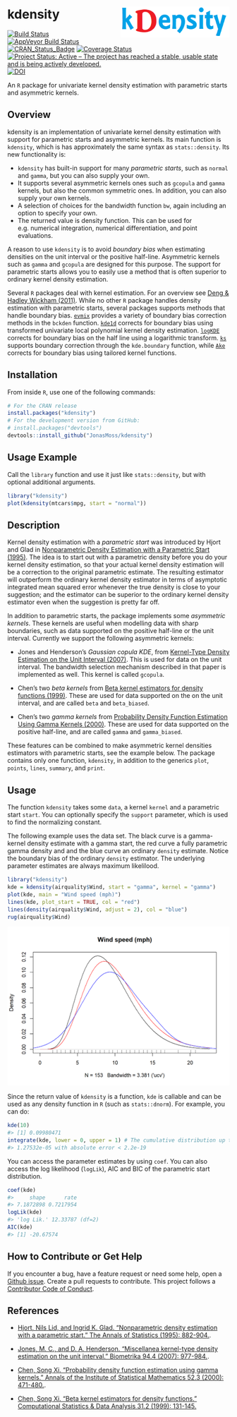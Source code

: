 
<!-- README.md is generated from README.Rmd. Please edit that file -->

# kdensity <img src="man/figures/logo.png" align="right" width="247" height="70" />

[![Build
Status](https://travis-ci.org/JonasMoss/kdensity.svg?branch=master)](https://travis-ci.org/JonasMoss/kdensity)
[![AppVeyor Build
Status](https://ci.appveyor.com/api/projects/status/github/JonasMoss/kdensity?branch=master&svg=true)](https://ci.appveyor.com/project/JonasMoss/kdensity)
[![CRAN\_Status\_Badge](https://www.r-pkg.org/badges/version/kdensity)](https://cran.r-project.org/package=kdensity)
[![Coverage
Status](https://codecov.io/gh/JonasMoss/kdensity/branch/master/graph/badge.svg)](https://codecov.io/gh/JonasMoss/kdensity?branch=master)
[![Project Status: Active – The project has reached a stable, usable
state and is being actively
developed.](https://www.repostatus.org/badges/latest/active.svg)](https://www.repostatus.org/#active)
[![DOI](https://zenodo.org/badge/120678148.svg)](https://zenodo.org/badge/latestdoi/120678148)

An `R` package for univariate kernel density estimation with parametric
starts and asymmetric kernels.

## Overview

kdensity is an implementation of univariate kernel density estimation
with support for parametric starts and asymmetric kernels. Its main
function is `kdensity`, which is has approximately the same syntax as
`stats::density`. Its new functionality is:

  - `kdensity` has built-in support for many *parametric starts*, such
    as `normal` and `gamma`, but you can also supply your own.
  - It supports several asymmetric kernels ones such as `gcopula` and
    `gamma` kernels, but also the common symmetric ones. In addition,
    you can also supply your own kernels.
  - A selection of choices for the bandwidth function `bw`, again
    including an option to specify your own.
  - The returned value is density function. This can be used for
    e.g. numerical integration, numerical differentiation, and point
    evaluations.

A reason to use `kdensity` is to avoid *boundary bias* when estimating
densities on the unit interval or the positive half-line. Asymmetric
kernels such as `gamma` and `gcopula` are designed for this purpose. The
support for parametric starts allows you to easily use a method that is
often superior to ordinary kernel density estimation.

Several `R` packages deal with kernel estimation. For an overview see
[Deng & Hadley Wickham
(2011)](https://vita.had.co.nz/papers/density-estimation.pdf). While no
other `R` package handles density estimation with parametric starts,
several packages supports methods that handle boundary bias.
[`evmix`](http://www.math.canterbury.ac.nz/~c.scarrott/evmix/) provides
a variety of boundary bias correction methods in the `bckden` function.
[`kde1d`](https://github.com/tnagler/kde1d) corrects for boundary bias
using transformed univariate local polynomial kernel density estimation.
[`logKDE`](https://github.com/andrewthomasjones/logKDE) corrects for
boundary bias on the half line using a logarithmic transform.
[`ks`](http://www.mvstat.net/mvksa/) supports boundary correction
through the `kde.boundary` function, while
[`Ake`](https://cran.r-project.org/web/packages/Ake/index.html) corrects
for boundary bias using tailored kernel functions.

## Installation

From inside `R`, use one of the following commands:

``` r
# For the CRAN release
install.packages("kdensity")
# For the development version from GitHub:
# install.packages("devtools")
devtools::install_github("JonasMoss/kdensity")
```

## Usage Example

Call the `library` function and use it just like `stats::density`, but
with optional additional arguments.

``` r
library("kdensity")
plot(kdensity(mtcars$mpg, start = "normal"))
```

## Description

Kernel density estimation with a *parametric start* was introduced by
Hjort and Glad in [Nonparametric Density Estimation with a Parametric
Start (1995)](https://projecteuclid.org/euclid.aos/1176324627). The idea
is to start out with a parametric density before you do your kernel
density estimation, so that your actual kernel density estimation will
be a correction to the original parametric estimate. The resulting
estimator will outperform the ordinary kernel density estimator in terms
of asymptotic integrated mean squared error whenever the true density is
close to your suggestion; and the estimator can be superior to the
ordinary kernel density estimator even when the suggestion is pretty far
off.

In addition to parametric starts, the package implements some
*asymmetric kernels*. These kernels are useful when modelling data with
sharp boundaries, such as data supported on the positive half-line or
the unit interval. Currently we support the following asymmetric
kernels:

  - Jones and Henderson’s *Gaussian copula KDE*, from [Kernel-Type
    Density Estimation on the Unit Interval
    (2007)](https://academic.oup.com/biomet/article-abstract/94/4/977/246269).
    This is used for data on the unit interval. The bandwidth selection
    mechanism described in that paper is implemented as well. This
    kernel is called `gcopula`.

  - Chen’s two *beta kernels* from [Beta kernel estimators for density
    functions
    (1999)](https://www.sciencedirect.com/science/article/pii/S0167947399000109).
    These are used for data supported on the on the unit interval, and
    are called `beta` and `beta_biased`.

  - Chen’s two *gamma kernels* from [Probability Density Function
    Estimation Using Gamma Kernels
    (2000)](https://link.springer.com/article/10.1023/A:1004165218295).
    These are used for data supported on the positive half-line, and are
    called `gamma` and `gamma_biased`.

These features can be combined to make asymmetric kernel densities
estimators with parametric starts, see the example below. The package
contains only one function, `kdensity`, in addition to the generics
`plot`, `points`, `lines`, `summary`, and `print`.

## Usage

The function `kdensity` takes some `data`, a kernel `kernel` and a
parametric start `start`. You can optionally specify the `support`
parameter, which is used to find the normalizing constant.

The following example uses the  data set. The black curve is a
gamma-kernel density estimate with a gamma start, the red curve a fully
parametric gamma density and and the blue curve an ordinary `density`
estimate. Notice the boundary bias of the ordinary `density` estimator.
The underlying parameter estimates are always maximum likelilood.

``` r
library("kdensity")
kde = kdensity(airquality$Wind, start = "gamma", kernel = "gamma")
plot(kde, main = "Wind speed (mph)")
lines(kde, plot_start = TRUE, col = "red")
lines(density(airquality$Wind, adjust = 2), col = "blue")
rug(airquality$Wind)
```

<img src="man/figures/README-example-1.png" width="750px" />

Since the return value of `kdensity` is a function, `kde` is callable
and can be used as any density function in `R` (such as `stats::dnorm`).
For example, you can do:

``` r
kde(10)
#> [1] 0.09980471
integrate(kde, lower = 0, upper = 1) # The cumulative distribution up to 1.
#> 1.27532e-05 with absolute error < 2.2e-19
```

You can access the parameter estimates by using `coef`. You can also
access the log likelihood (`logLik`), AIC and BIC of the parametric
start distribution.

``` r
coef(kde)
#>     shape      rate 
#> 7.1872898 0.7217954
logLik(kde)
#> 'log Lik.' 12.33787 (df=2)
AIC(kde)
#> [1] -20.67574
```

## How to Contribute or Get Help

If you encounter a bug, have a feature request or need some help, open a
[Github issue](https://github.com/JonasMoss/kdensity/issues). Create a
pull requests to contribute. This project follows a [Contributor Code of
Conduct](https://www.contributor-covenant.org/version/1/4/code-of-conduct.md).

## References

  - [Hjort, Nils Lid, and Ingrid K. Glad. “Nonparametric density
    estimation with a parametric start.” The Annals of Statistics
    (1995): 882-904.](https://projecteuclid.org/euclid.aos/1176324627).

  - [Jones, M. C., and D. A. Henderson. “Miscellanea kernel-type density
    estimation on the unit interval.” Biometrika 94.4 (2007):
    977-984.](https://academic.oup.com/biomet/article-abstract/94/4/977/246269).

  - [Chen, Song Xi. “Probability density function estimation using gamma
    kernels.” Annals of the Institute of Statistical Mathematics 52.3
    (2000):
    471-480.](https://link.springer.com/article/10.1023/A:1004165218295).

  - [Chen, Song Xi. “Beta kernel estimators for density functions.”
    Computational Statistics & Data Analysis 31.2 (1999):
    131-145.](https://www.sciencedirect.com/science/article/pii/S0167947399000109)
